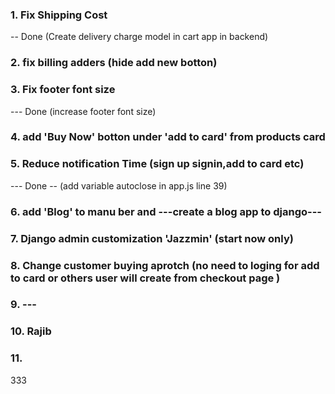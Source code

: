 


### 1. Fix Shipping Cost
-- Done (Create delivery charge model in cart app in backend)
### 2. fix billing adders (hide add new botton)
### 3. Fix footer font size
--- Done (increase footer font size)
### 4. add 'Buy Now' botton under 'add to card' from products card
### 5. Reduce notification Time (sign up signin,add to card etc)
--- Done -- (add variable autoclose in app.js line 39)


### 6. add 'Blog' to manu ber and ---create a blog app to django---
### 7. Django admin customization  'Jazzmin' (start now only)
### 8. Change customer buying aprotch (no need to loging for add to card or others user will create from checkout page  )
### 9. ---

### 10. Rajib
### 11.
333
















